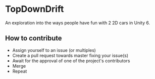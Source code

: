 # TopDownDrift

An exploration into the ways people have fun with 2 2D cars in Unity 6.

## How to contribute

- Assign yourself to an issue (or multiples)
- Create a pull request towards master fixing your issue(s)
- Await for the approval of one of the project's contributors
- Merge
- Repeat
